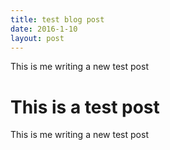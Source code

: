 ```yaml
---
title: test blog post
date: 2016-1-10
layout: post
---
```

This is me writing a new test post

# This is a test post

This is me writing a new test post
